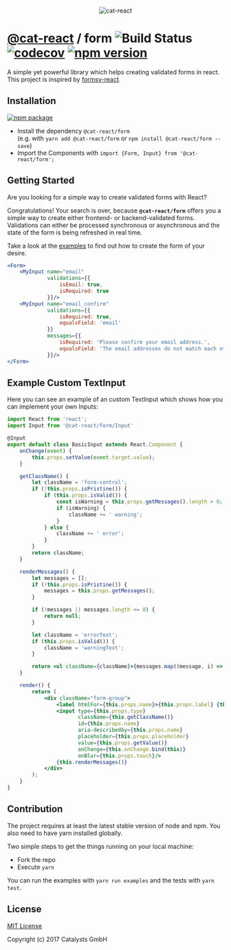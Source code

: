 <p align="center">
    <img src="https://user-images.githubusercontent.com/4418879/30520764-b86d5cc6-9bb4-11e7-9313-ced40eb4e066.png" alt="cat-react" />
</p>

# [@cat-react](https://github.com/cat-react) / form ![Build Status](https://travis-ci.org/cat-react/form.svg?branch=master) [![codecov](https://codecov.io/gh/cat-react/form/branch/master/graph/badge.svg)](https://codecov.io/gh/cat-react/form) [![npm version](https://badge.fury.io/js/%40cat-react%2Fform.svg)](https://badge.fury.io/js/%40cat-react%2Fform)
A simple yet powerful library which helps creating validated forms in react. This project is inspired by [formsy-react](https://github.com/christianalfoni/formsy-react).

## Installation
[![npm package](https://nodei.co/npm/@cat-react/form.png?compact=true)](https://www.npmjs.com/package/@cat-react/form)
- Install the dependency `@cat-react/form` <br/>
  (e.g. with `yarn add @cat-react/form` or `npm install @cat-react/form --save`)
- Import the Components with `import {Form, Input} from '@cat-react/form';`

## Getting Started
Are you looking for a simple way to create validated forms with React?

Congratulations! Your search is over, because **`@cat-react/form`** offers you a simple way to create either frontend- or backend-validated forms. Validations can either be processed synchronous or asynchronous and the state of the form is being refreshed in real time.

Take a look at the <a href="https://cat-react.github.io/form/">examples</a> to find out how to create the form of your desire.

```jsx
<Form>
    <MyInput name="email"
             validations={{
                 isEmail: true,
                 isRequired: true
             }}/>
    <MyInput name="email_confirm"
             validations={{
                 isRequired: true,
                 equalsField: 'email'
             }}
             messages={{
                 isRequired: 'Please confirm your email address.',
                 equalsField: 'The email addresses do not match each other.'
             }}/>
</Form>
```

## Example Custom TextInput
Here you can see an example of an custom TextInput which shows how you can implement your own Inputs:
```jsx
import React from 'react';
import Input from '@cat-react/form/Input'

@Input
export default class BasicInput extends React.Component {
    onChange(event) {
        this.props.setValue(event.target.value);
    }

    getClassName() {
        let className = 'form-control';
        if (!this.props.isPristine()) {
            if (this.props.isValid()) {
                const isWarning = this.props.getMessages().length > 0;
                if (isWarning) {
                    className += ' warning';
                }
            } else {
                className += ' error';
            }
        }
        return className;
    }

    renderMessages() {
        let messages = [];
        if (!this.props.isPristine()) {
            messages = this.props.getMessages();
        }

        if (!messages || messages.length <= 0) {
            return null;
        }

        let className = 'errorText';
        if (this.props.isValid()) {
            className = 'warningText';
        }

        return <ul className={className}>{messages.map((message, i) => <li key={i}>{message}</li>)}</ul>;
    }

    render() {
        return (
            <div className="form-group">
                <label htmlFor={this.props.name}>{this.props.label} {this.props.isRequired() ? '*' : null}</label>
                <input type={this.props.type}
                       className={this.getClassName()}
                       id={this.props.name}
                       aria-describedby={this.props.name}
                       placeholder={this.props.placeholder}
                       value={this.props.getValue()}
                       onChange={this.onChange.bind(this)}
                       onBlur={this.props.touch}/>
                {this.renderMessages()}
            </div>
        );
    }
}
```

## Contribution
The project requires at least the latest stable version of node and npm. You also need to have yarn installed globally.

Two simple steps to get the things running on your local machine:
- Fork the repo
- Execute `yarn`

You can run the examples with `yarn run examples` and the tests with `yarn test`.

## License
[MIT License](/LICENSE)

Copyright (c) 2017 Catalysts GmbH
